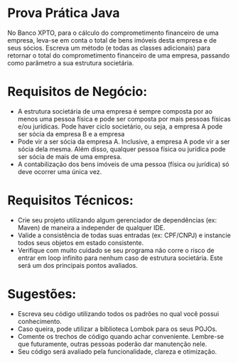 # Prova Prática Java
No Banco XPTO, para o cálculo do comprometimento financeiro de uma empresa, leva-se em
conta o total de bens imóveis desta empresa e de seus sócios. Escreva um método (e todas as
classes adicionais) para retornar o total do comprometimento financeiro de uma empresa,
passando como parâmetro a sua estrutura societária.

# Requisitos de Negócio:
- A estrutura societária de uma empresa é sempre composta por ao menos uma pessoa
física e pode ser composta por mais pessoas físicas e/ou jurídicas.
Pode haver ciclo societário, ou seja, a empresa A pode ser sócia da empresa B e a empresa
- Pode vir a ser sócia da empresa A. Inclusive, a empresa A pode vir a ser sócia dela
mesma. Além disso, qualquer pessoa física ou jurídica pode ser sócia de mais de uma
empresa.
- A contabilização dos bens imóveis de uma pessoa (física ou jurídica) só deve ocorrer uma
única vez.

# Requisitos Técnicos:
- Crie seu projeto utilizando algum gerenciador de dependências (ex: Maven) de maneira a
independer de qualquer IDE.
- Valide a consistência de todas suas entradas (ex: CPF/CNPJ) e instancie todos seus objetos
em estado consistente.
- Verifique com muito cuidado se seu programa não corre o risco de entrar em loop infinito
para nenhum caso de estrutura societária. Este será um dos principais pontos avaliados.

# Sugestões:
- Escreva seu código utilizando todos os padrões no qual você possui conhecimento.
- Caso queira, pode utilizar a biblioteca Lombok para os seus POJOs.
- Comente os trechos de código quando achar conveniente. Lembre-se que futuramente,
outras pessoas poderão dar manutenção nele.
- Seu código será avaliado pela funcionalidade, clareza e otimização.
